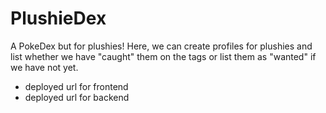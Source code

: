 # PlushieDex
A PokeDex but for plushies! Here, we can create profiles for plushies and list whether we have "caught" them on the tags or list them as "wanted" if we have not yet.

* deployed url for frontend
* deployed url for backend
